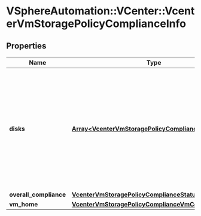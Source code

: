 # VSphereAutomation::VCenter::VcenterVmStoragePolicyComplianceInfo

## Properties
Name | Type | Description | Notes
------------ | ------------- | ------------- | -------------
**disks** | [**Array&lt;VcenterVmStoragePolicyComplianceInfoDisks&gt;**](VcenterVmStoragePolicyComplianceInfoDisks.md) | The compliance information Compliance.VmComplianceInfo for the virtual machine&#39;s virtual disks that are currently associated with a storage policy. When clients pass a value of this structure as a parameter, the key in the field map must be an identifier for the resource type: vcenter.vm.hardware.Disk. When operations return a value of this structure as a result, the key in the field map will be an identifier for the resource type: vcenter.vm.hardware.Disk. | 
**overall_compliance** | [**VcenterVmStoragePolicyComplianceStatus**](VcenterVmStoragePolicyComplianceStatus.md) |  | 
**vm_home** | [**VcenterVmStoragePolicyComplianceVmComplianceInfo**](VcenterVmStoragePolicyComplianceVmComplianceInfo.md) |  | [optional] 


